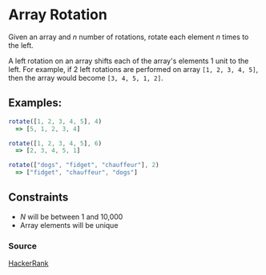# Array Rotation

Given an array and *n* number of rotations, rotate each element *n* times to the left.

A left rotation on an array shifts each of the array's elements 1 unit to the left. For example, if 2 left rotations are performed on array `[1, 2, 3, 4, 5]`, then the array would become `[3, 4, 5, 1, 2]`.

## Examples:

```javascript
rotate([1, 2, 3, 4, 5], 4)
  => [5, 1, 2, 3, 4]

rotate([1, 2, 3, 4, 5], 6)
  => [2, 3, 4, 5, 1]

rotate(["dogs", "fidget", "chauffeur"], 2)
  => ["fidget", "chauffeur", "dogs"]
```

## Constraints
- *N* will be between 1 and 10,000
- Array elements will be unique

### Source
[HackerRank](https://www.hackerrank.com/challenges/ctci-array-left-rotation/problem?h_l=interview&playlist_slugs%5B%5D=interview-preparation-kit&playlist_slugs%5B%5D=arrays)